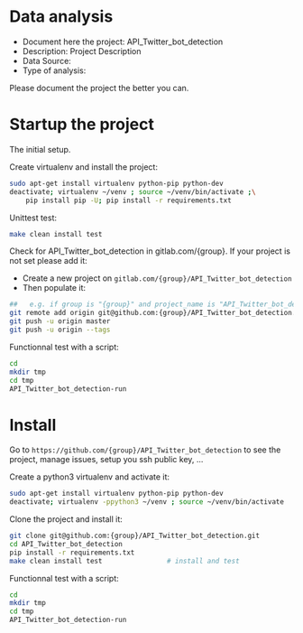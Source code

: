 # Data analysis
- Document here the project: API_Twitter_bot_detection
- Description: Project Description
- Data Source:
- Type of analysis:

Please document the project the better you can.

# Startup the project

The initial setup.

Create virtualenv and install the project:
```bash
sudo apt-get install virtualenv python-pip python-dev
deactivate; virtualenv ~/venv ; source ~/venv/bin/activate ;\
    pip install pip -U; pip install -r requirements.txt
```

Unittest test:
```bash
make clean install test
```

Check for API_Twitter_bot_detection in gitlab.com/{group}.
If your project is not set please add it:

- Create a new project on `gitlab.com/{group}/API_Twitter_bot_detection`
- Then populate it:

```bash
##   e.g. if group is "{group}" and project_name is "API_Twitter_bot_detection"
git remote add origin git@github.com:{group}/API_Twitter_bot_detection.git
git push -u origin master
git push -u origin --tags
```

Functionnal test with a script:

```bash
cd
mkdir tmp
cd tmp
API_Twitter_bot_detection-run
```

# Install

Go to `https://github.com/{group}/API_Twitter_bot_detection` to see the project, manage issues,
setup you ssh public key, ...

Create a python3 virtualenv and activate it:

```bash
sudo apt-get install virtualenv python-pip python-dev
deactivate; virtualenv -ppython3 ~/venv ; source ~/venv/bin/activate
```

Clone the project and install it:

```bash
git clone git@github.com:{group}/API_Twitter_bot_detection.git
cd API_Twitter_bot_detection
pip install -r requirements.txt
make clean install test                # install and test
```
Functionnal test with a script:

```bash
cd
mkdir tmp
cd tmp
API_Twitter_bot_detection-run
```
